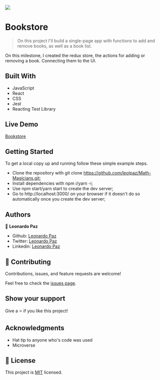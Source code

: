![](https://img.shields.io/badge/Microverse-blueviolet)

# Bookstore

> On this project I'll build a single-page app with functions to add and remove books, as well as a book list.

On this milestone, I created the redux store, the actions for adding or removing a book. Connecting them to the UI.

## Built With

- JavaScript
- React
- CSS
- Jest
- Reacting Test Library

## Live Demo

[Bookstore](https://leolpaz-bookstore.netlify.app/)

## Getting Started


To get a local copy up and running follow these simple example steps.

- Clone the repository with git clone https://github.com/leolpaz/Math-Magicians.git;
- Install dependencies with npm i/yarn -i;
- Use npm start/yarn start to create the dev server;
- Go to http://localhost:3000/ on your browser if it doesn't do so automatically once you create the dev server;


## Authors

👤 **Leonardo Paz**

- Github: [Leonardo Paz](https://github.com/leolpaz)
- Twitter: [Leonardo Paz](https://twitter.com/leonardolpaz95)
- Linkedin: [Leonardo Paz](https://www.linkedin.com/in/leonardo-paz-a925611b5/)

## 🤝 Contributing

Contributions, issues, and feature requests are welcome!

Feel free to check the [issues page](../../issues/).

## Show your support

Give a ⭐️ if you like this project!

## Acknowledgments

- Hat tip to anyone who's code was used
- Microverse

## 📝 License

This project is [MIT](./MIT.md) licensed.
